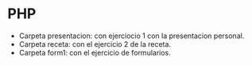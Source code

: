 # PHP 
- Carpeta presentacion: con ejerciocio 1 con la presentacion personal.
- Carpeta receta: con el ejercicio 2 de la receta.
- Carpeta form1: con el ejercicio de formularios.
